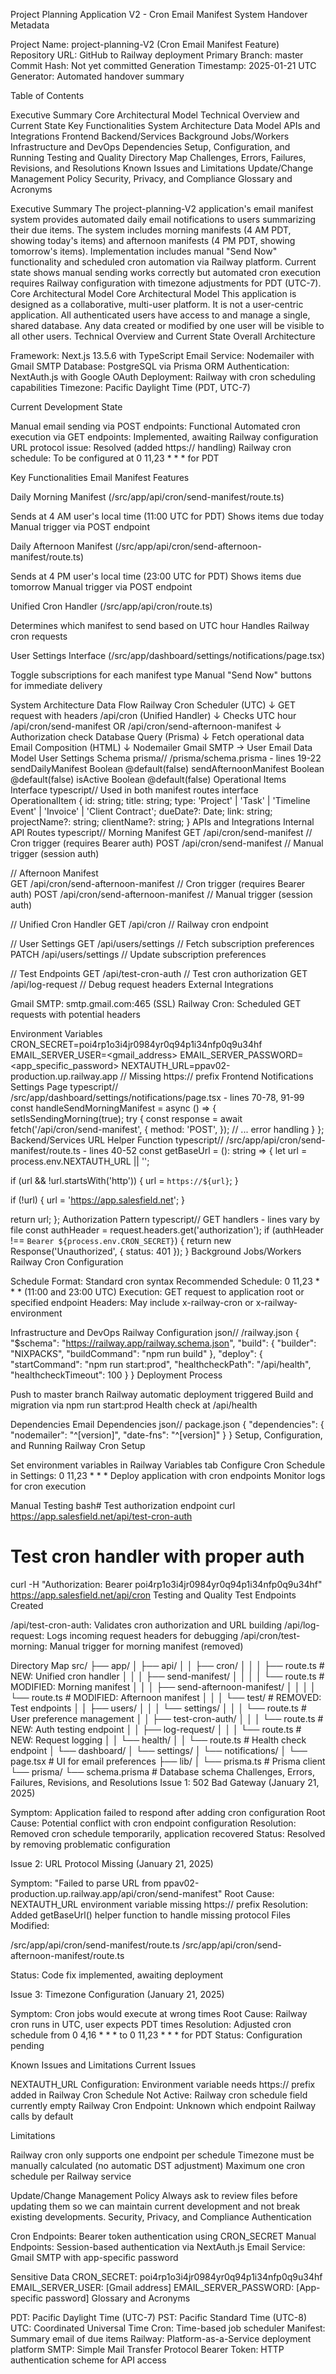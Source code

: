 Project Planning Application V2 - Cron Email Manifest System Handover
Metadata

Project Name: project-planning-V2 (Cron Email Manifest Feature)
Repository URL: GitHub to Railway deployment
Primary Branch: master
Commit Hash: Not yet committed
Generation Timestamp: 2025-01-21 UTC
Generator: Automated handover summary

Table of Contents

Executive Summary
Core Architectural Model
Technical Overview and Current State
Key Functionalities
System Architecture
Data Model
APIs and Integrations
Frontend
Backend/Services
Background Jobs/Workers
Infrastructure and DevOps
Dependencies
Setup, Configuration, and Running
Testing and Quality
Directory Map
Challenges, Errors, Failures, Revisions, and Resolutions
Known Issues and Limitations
Update/Change Management Policy
Security, Privacy, and Compliance
Glossary and Acronyms

Executive Summary
The project-planning-V2 application's email manifest system provides automated daily email notifications to users summarizing their due items. The system includes morning manifests (4 AM PDT, showing today's items) and afternoon manifests (4 PM PDT, showing tomorrow's items). Implementation includes manual "Send Now" functionality and scheduled cron automation via Railway platform. Current state shows manual sending works correctly but automated cron execution requires Railway configuration with timezone adjustments for PDT (UTC-7).
Core Architectural Model
Core Architectural Model
This application is designed as a collaborative, multi-user platform. It is not a user-centric application. All authenticated users have access to and manage a single, shared database. Any data created or modified by one user will be visible to all other users.
Technical Overview and Current State
Overall Architecture

Framework: Next.js 13.5.6 with TypeScript
Email Service: Nodemailer with Gmail SMTP
Database: PostgreSQL via Prisma ORM
Authentication: NextAuth.js with Google OAuth
Deployment: Railway with cron scheduling capabilities
Timezone: Pacific Daylight Time (PDT, UTC-7)

Current Development State

Manual email sending via POST endpoints: Functional
Automated cron execution via GET endpoints: Implemented, awaiting Railway configuration
URL protocol issue: Resolved (added https:// handling)
Railway cron schedule: To be configured at 0 11,23 * * * for PDT

Key Functionalities
Email Manifest Features

Daily Morning Manifest (/src/app/api/cron/send-manifest/route.ts)

Sends at 4 AM user's local time (11:00 UTC for PDT)
Shows items due today
Manual trigger via POST endpoint


Daily Afternoon Manifest (/src/app/api/cron/send-afternoon-manifest/route.ts)

Sends at 4 PM user's local time (23:00 UTC for PDT)
Shows items due tomorrow
Manual trigger via POST endpoint


Unified Cron Handler (/src/app/api/cron/route.ts)

Determines which manifest to send based on UTC hour
Handles Railway cron requests


User Settings Interface (/src/app/dashboard/settings/notifications/page.tsx)

Toggle subscriptions for each manifest type
Manual "Send Now" buttons for immediate delivery



System Architecture
Data Flow
Railway Cron Scheduler (UTC)
    ↓ GET request with headers
/api/cron (Unified Handler)
    ↓ Checks UTC hour
/api/cron/send-manifest OR /api/cron/send-afternoon-manifest
    ↓ Authorization check
Database Query (Prisma)
    ↓ Fetch operational data
Email Composition (HTML)
    ↓ Nodemailer
Gmail SMTP → User Email
Data Model
User Settings Schema
prisma// /prisma/schema.prisma - lines 19-22
sendDailyManifest     Boolean   @default(false)
sendAfternoonManifest Boolean   @default(false)
isActive              Boolean   @default(false)
Operational Items Interface
typescript// Used in both manifest routes
interface OperationalItem {
  id: string;
  title: string;
  type: 'Project' | 'Task' | 'Timeline Event' | 'Invoice' | 'Client Contract';
  dueDate?: Date;
  link: string;
  projectName?: string;
  clientName?: string;
}
APIs and Integrations
Internal API Routes
typescript// Morning Manifest
GET  /api/cron/send-manifest         // Cron trigger (requires Bearer auth)
POST /api/cron/send-manifest         // Manual trigger (session auth)

// Afternoon Manifest  
GET  /api/cron/send-afternoon-manifest  // Cron trigger (requires Bearer auth)
POST /api/cron/send-afternoon-manifest  // Manual trigger (session auth)

// Unified Cron Handler
GET  /api/cron                       // Railway cron endpoint

// User Settings
GET  /api/users/settings             // Fetch subscription preferences
PATCH /api/users/settings            // Update subscription preferences

// Test Endpoints
GET  /api/test-cron-auth             // Test cron authorization
GET  /api/log-request                // Debug request headers
External Integrations

Gmail SMTP: smtp.gmail.com:465 (SSL)
Railway Cron: Scheduled GET requests with potential headers

Environment Variables
CRON_SECRET=poi4rp1o3i4jr0984yr0q94p1i34nfp0q9u34hf
EMAIL_SERVER_USER=<gmail_address>
EMAIL_SERVER_PASSWORD=<app_specific_password>
NEXTAUTH_URL=ppav02-production.up.railway.app  // Missing https:// prefix
Frontend
Notifications Settings Page
typescript// /src/app/dashboard/settings/notifications/page.tsx - lines 70-78, 91-99
const handleSendMorningManifest = async () => {
  setIsSendingMorning(true);
  try {
    const response = await fetch('/api/cron/send-manifest', {
      method: 'POST',
    });
    // ... error handling
  }
};
Backend/Services
URL Helper Function
typescript// /src/app/api/cron/send-manifest/route.ts - lines 40-52
const getBaseUrl = (): string => {
  let url = process.env.NEXTAUTH_URL || '';
  
  if (url && !url.startsWith('http')) {
    url = `https://${url}`;
  }
  
  if (!url) {
    url = 'https://app.salesfield.net';
  }
  
  return url;
};
Authorization Pattern
typescript// GET handlers - lines vary by file
const authHeader = request.headers.get('authorization');
if (authHeader !== `Bearer ${process.env.CRON_SECRET}`) {
  return new Response('Unauthorized', { status: 401 });
}
Background Jobs/Workers
Railway Cron Configuration

Schedule Format: Standard cron syntax
Recommended Schedule: 0 11,23 * * * (11:00 and 23:00 UTC)
Execution: GET request to application root or specified endpoint
Headers: May include x-railway-cron or x-railway-environment

Infrastructure and DevOps
Railway Configuration
json// /railway.json
{
  "$schema": "https://railway.app/railway.schema.json",
  "build": {
    "builder": "NIXPACKS",
    "buildCommand": "npm run build"
  },
  "deploy": {
    "startCommand": "npm run start:prod",
    "healthcheckPath": "/api/health",
    "healthcheckTimeout": 100
  }
}
Deployment Process

Push to master branch
Railway automatic deployment triggered
Build and migration via npm run start:prod
Health check at /api/health

Dependencies
Email Dependencies
json// package.json
{
  "dependencies": {
    "nodemailer": "^[version]",
    "date-fns": "^[version]"
  }
}
Setup, Configuration, and Running
Railway Cron Setup

Set environment variables in Railway Variables tab
Configure Cron Schedule in Settings: 0 11,23 * * *
Deploy application with cron endpoints
Monitor logs for cron execution

Manual Testing
bash# Test authorization endpoint
curl https://app.salesfield.net/api/test-cron-auth

# Test cron handler with proper auth
curl -H "Authorization: Bearer poi4rp1o3i4jr0984yr0q94p1i34nfp0q9u34hf" \
  https://app.salesfield.net/api/cron
Testing and Quality
Test Endpoints Created

/api/test-cron-auth: Validates cron authorization and URL building
/api/log-request: Logs incoming request headers for debugging
/api/cron/test-morning: Manual trigger for morning manifest (removed)

Directory Map
src/
├── app/
│   ├── api/
│   │   ├── cron/
│   │   │   ├── route.ts                    # NEW: Unified cron handler
│   │   │   ├── send-manifest/
│   │   │   │   └── route.ts                # MODIFIED: Morning manifest
│   │   │   ├── send-afternoon-manifest/
│   │   │   │   └── route.ts                # MODIFIED: Afternoon manifest
│   │   │   └── test/                       # REMOVED: Test endpoints
│   │   ├── users/
│   │   │   └── settings/
│   │   │       └── route.ts                # User preference management
│   │   ├── test-cron-auth/
│   │   │   └── route.ts                    # NEW: Auth testing endpoint
│   │   ├── log-request/
│   │   │   └── route.ts                    # NEW: Request logging
│   │   └── health/
│   │       └── route.ts                    # Health check endpoint
│   └── dashboard/
│       └── settings/
│           └── notifications/
│               └── page.tsx                 # UI for email preferences
├── lib/
│   └── prisma.ts                           # Prisma client
└── prisma/
    └── schema.prisma                        # Database schema
Challenges, Errors, Failures, Revisions, and Resolutions
Issue 1: 502 Bad Gateway (January 21, 2025)

Symptom: Application failed to respond after adding cron configuration
Root Cause: Potential conflict with cron endpoint configuration
Resolution: Removed cron schedule temporarily, application recovered
Status: Resolved by removing problematic configuration

Issue 2: URL Protocol Missing (January 21, 2025)

Symptom: "Failed to parse URL from ppav02-production.up.railway.app/api/cron/send-manifest"
Root Cause: NEXTAUTH_URL environment variable missing https:// prefix
Resolution: Added getBaseUrl() helper function to handle missing protocol
Files Modified:

/src/app/api/cron/send-manifest/route.ts
/src/app/api/cron/send-afternoon-manifest/route.ts


Status: Code fix implemented, awaiting deployment

Issue 3: Timezone Configuration (January 21, 2025)

Symptom: Cron jobs would execute at wrong times
Root Cause: Railway cron runs in UTC, user expects PDT times
Resolution: Adjusted cron schedule from 0 4,16 * * * to 0 11,23 * * * for PDT
Status: Configuration pending

Known Issues and Limitations
Current Issues

NEXTAUTH_URL Configuration: Environment variable needs https:// prefix added in Railway
Cron Schedule Not Active: Railway cron schedule field currently empty
Railway Cron Endpoint: Unknown which endpoint Railway calls by default

Limitations

Railway cron only supports one endpoint per schedule
Timezone must be manually calculated (no automatic DST adjustment)
Maximum one cron schedule per Railway service

Update/Change Management Policy
Always ask to review files before updating them so we can maintain current development and not break existing developments.
Security, Privacy, and Compliance
Authentication

Cron Endpoints: Bearer token authentication using CRON_SECRET
Manual Endpoints: Session-based authentication via NextAuth.js
Email Service: Gmail SMTP with app-specific password

Sensitive Data
CRON_SECRET: poi4rp1o3i4jr0984yr0q94p1i34nfp0q9u34hf
EMAIL_SERVER_USER: [Gmail address]
EMAIL_SERVER_PASSWORD: [App-specific password]
Glossary and Acronyms

PDT: Pacific Daylight Time (UTC-7)
PST: Pacific Standard Time (UTC-8)
UTC: Coordinated Universal Time
Cron: Time-based job scheduler
Manifest: Summary email of due items
Railway: Platform-as-a-Service deployment platform
SMTP: Simple Mail Transfer Protocol
Bearer Token: HTTP authentication scheme for API access